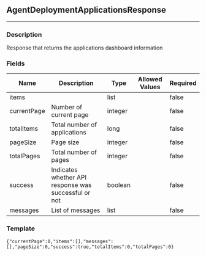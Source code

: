 ## AgentDeploymentApplicationsResponse
---
### Description
Response that returns the applications dashboard information
### Fields
| Name | Description | Type | Allowed Values | Required |
| ---- | ----------- | ---- | -------------- | -------- |
| items |  | list |  | false |
| currentPage | Number of current page | integer |  | false |
| totalItems | Total number of applications | long |  | false |
| pageSize | Page size | integer |  | false |
| totalPages | Total number of pages | integer |  | false |
| success | Indicates whether API response was successful or not | boolean |  | false |
| messages | List of messages | list |  | false |
### Template
```
{"currentPage":0,"items":[],"messages":[],"pageSize":0,"success":true,"totalItems":0,"totalPages":0}
```
